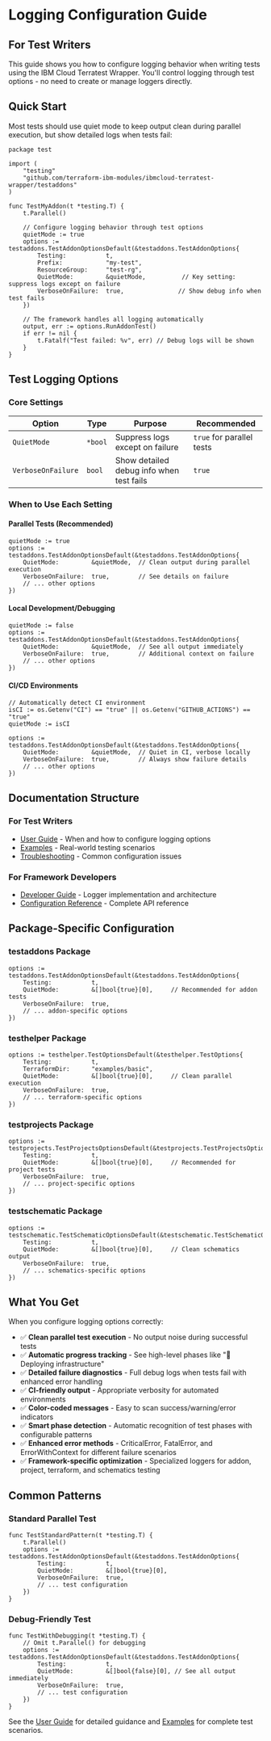 # Logging Configuration Guide

## For Test Writers

This guide shows you how to configure logging behavior when writing tests using the IBM Cloud Terratest Wrapper. You'll control logging through test options - no need to create or manage loggers directly.

## Quick Start

Most tests should use quiet mode to keep output clean during parallel execution, but show detailed logs when tests fail:

```golang
package test

import (
    "testing"
    "github.com/terraform-ibm-modules/ibmcloud-terratest-wrapper/testaddons"
)

func TestMyAddon(t *testing.T) {
    t.Parallel()

    // Configure logging behavior through test options
    quietMode := true
    options := testaddons.TestAddonOptionsDefault(&testaddons.TestAddonOptions{
        Testing:           t,
        Prefix:            "my-test",
        ResourceGroup:     "test-rg",
        QuietMode:         &quietMode,          // Key setting: suppress logs except on failure
        VerboseOnFailure:  true,               // Show debug info when test fails
    })

    // The framework handles all logging automatically
    output, err := options.RunAddonTest()
    if err != nil {
        t.Fatalf("Test failed: %v", err) // Debug logs will be shown
    }
}
```

## Test Logging Options

### Core Settings

| Option | Type | Purpose | Recommended |
|--------|------|---------|-------------|
| `QuietMode` | `*bool` | Suppress logs except on failure | `true` for parallel tests |
| `VerboseOnFailure` | `bool` | Show detailed debug info when test fails | `true` |

### When to Use Each Setting

#### Parallel Tests (Recommended)
```golang
quietMode := true
options := testaddons.TestAddonOptionsDefault(&testaddons.TestAddonOptions{
    QuietMode:         &quietMode,  // Clean output during parallel execution
    VerboseOnFailure:  true,        // See details on failure
    // ... other options
})
```

#### Local Development/Debugging
```golang
quietMode := false
options := testaddons.TestAddonOptionsDefault(&testaddons.TestAddonOptions{
    QuietMode:         &quietMode,  // See all output immediately
    VerboseOnFailure:  true,        // Additional context on failure
    // ... other options
})
```

#### CI/CD Environments
```golang
// Automatically detect CI environment
isCI := os.Getenv("CI") == "true" || os.Getenv("GITHUB_ACTIONS") == "true"
quietMode := isCI

options := testaddons.TestAddonOptionsDefault(&testaddons.TestAddonOptions{
    QuietMode:         &quietMode,  // Quiet in CI, verbose locally
    VerboseOnFailure:  true,        // Always show failure details
    // ... other options
})
```

## Documentation Structure

### For Test Writers
- [User Guide](logging/user-guide.md) - When and how to configure logging options
- [Examples](logging/examples.md) - Real-world testing scenarios
- [Troubleshooting](logging/troubleshooting.md) - Common configuration issues

### For Framework Developers
- [Developer Guide](logging/developer-guide.md) - Logger implementation and architecture
- [Configuration Reference](logging/configuration.md) - Complete API reference

## Package-Specific Configuration

### testaddons Package

```golang
options := testaddons.TestAddonOptionsDefault(&testaddons.TestAddonOptions{
    Testing:           t,
    QuietMode:         &[]bool{true}[0],     // Recommended for addon tests
    VerboseOnFailure:  true,
    // ... addon-specific options
})
```

### testhelper Package

```golang
options := testhelper.TestOptionsDefault(&testhelper.TestOptions{
    Testing:           t,
    TerraformDir:      "examples/basic",
    QuietMode:         &[]bool{true}[0],     // Clean parallel execution
    VerboseOnFailure:  true,
    // ... terraform-specific options
})
```

### testprojects Package

```golang
options := testprojects.TestProjectsOptionsDefault(&testprojects.TestProjectsOptions{
    Testing:           t,
    QuietMode:         &[]bool{true}[0],     // Recommended for project tests
    VerboseOnFailure:  true,
    // ... project-specific options
})
```

### testschematic Package

```golang
options := testschematic.TestSchematicOptionsDefault(&testschematic.TestSchematicOptions{
    Testing:           t,
    QuietMode:         &[]bool{true}[0],     // Clean schematics output
    VerboseOnFailure:  true,
    // ... schematics-specific options
})
```

## What You Get

When you configure logging options correctly:

- ✅ **Clean parallel test execution** - No output noise during successful tests
- ✅ **Automatic progress tracking** - See high-level phases like "🔄 Deploying infrastructure"
- ✅ **Detailed failure diagnostics** - Full debug logs when tests fail with enhanced error handling
- ✅ **CI-friendly output** - Appropriate verbosity for automated environments
- ✅ **Color-coded messages** - Easy to scan success/warning/error indicators
- ✅ **Smart phase detection** - Automatic recognition of test phases with configurable patterns
- ✅ **Enhanced error methods** - CriticalError, FatalError, and ErrorWithContext for different failure scenarios
- ✅ **Framework-specific optimization** - Specialized loggers for addon, project, terraform, and schematics testing

## Common Patterns

### Standard Parallel Test
```golang
func TestStandardPattern(t *testing.T) {
    t.Parallel()
    options := testaddons.TestAddonOptionsDefault(&testaddons.TestAddonOptions{
        Testing:           t,
        QuietMode:         &[]bool{true}[0],
        VerboseOnFailure:  true,
        // ... test configuration
    })
}
```

### Debug-Friendly Test
```golang
func TestWithDebugging(t *testing.T) {
    // Omit t.Parallel() for debugging
    options := testaddons.TestAddonOptionsDefault(&testaddons.TestAddonOptions{
        Testing:           t,
        QuietMode:         &[]bool{false}[0], // See all output immediately
        VerboseOnFailure:  true,
        // ... test configuration
    })
}
```

See the [User Guide](logging/user-guide.md) for detailed guidance and [Examples](logging/examples.md) for complete test scenarios.
